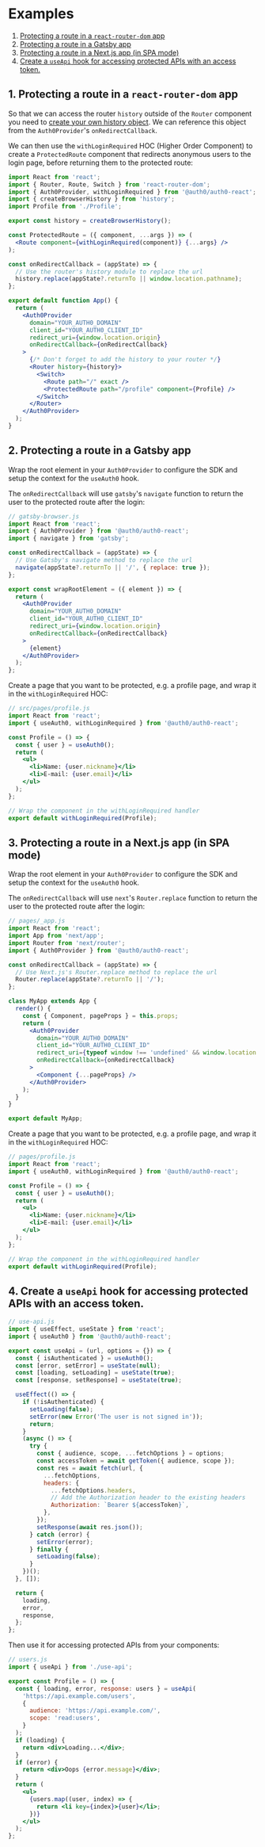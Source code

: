 # Examples

1. [Protecting a route in a `react-router-dom` app](#1-protecting-a-route-in-a--react-router-dom--app)
2. [Protecting a route in a Gatsby app](#2-protecting-a-route-in-a-gatsby-app)
3. [Protecting a route in a Next.js app (in SPA mode)](#3-protecting-a-route-in-a-nextjs-app--in-spa-mode-)
4. [Create a `useApi` hook for accessing protected APIs with an access token.](#4-create-a--useapi--hook-for-accessing-protected-apis-with-an-access-token)

## 1. Protecting a route in a `react-router-dom` app

So that we can access the router `history` outside of the `Router` component you need to [create your own history object](https://github.com/ReactTraining/react-router/blob/master/FAQ.md#how-do-i-access-the-history-object-outside-of-components). We can reference this object from the `Auth0Provider`'s `onRedirectCallback`.

We can then use the `withLoginRequired` HOC (Higher Order Component) to create a `ProtectedRoute` component that redirects anonymous users to the login page, before returning them to the protected route:

```jsx
import React from 'react';
import { Router, Route, Switch } from 'react-router-dom';
import { Auth0Provider, withLoginRequired } from '@auth0/auth0-react';
import { createBrowserHistory } from 'history';
import Profile from './Profile';

export const history = createBrowserHistory();

const ProtectedRoute = ({ component, ...args }) => (
  <Route component={withLoginRequired(component)} {...args} />
);

const onRedirectCallback = (appState) => {
  // Use the router's history module to replace the url
  history.replace(appState?.returnTo || window.location.pathname);
};

export default function App() {
  return (
    <Auth0Provider
      domain="YOUR_AUTH0_DOMAIN"
      client_id="YOUR_AUTH0_CLIENT_ID"
      redirect_uri={window.location.origin}
      onRedirectCallback={onRedirectCallback}
    >
      {/* Don't forget to add the history to your router */}
      <Router history={history}>
        <Switch>
          <Route path="/" exact />
          <ProtectedRoute path="/profile" component={Profile} />
        </Switch>
      </Router>
    </Auth0Provider>
  );
}
```

## 2. Protecting a route in a Gatsby app

Wrap the root element in your `Auth0Provider` to configure the SDK and setup the context for the `useAuth0` hook.

The `onRedirectCallback` will use `gatsby`'s `navigate` function to return the user to the protected route after the login:

```jsx
// gatsby-browser.js
import React from 'react';
import { Auth0Provider } from '@auth0/auth0-react';
import { navigate } from 'gatsby';

const onRedirectCallback = (appState) => {
  // Use Gatsby's navigate method to replace the url
  navigate(appState?.returnTo || '/', { replace: true });
};

export const wrapRootElement = ({ element }) => {
  return (
    <Auth0Provider
      domain="YOUR_AUTH0_DOMAIN"
      client_id="YOUR_AUTH0_CLIENT_ID"
      redirect_uri={window.location.origin}
      onRedirectCallback={onRedirectCallback}
    >
      {element}
    </Auth0Provider>
  );
};
```

Create a page that you want to be protected, e.g. a profile page, and wrap it in the `withLoginRequired` HOC:

```jsx
// src/pages/profile.js
import React from 'react';
import { useAuth0, withLoginRequired } from '@auth0/auth0-react';

const Profile = () => {
  const { user } = useAuth0();
  return (
    <ul>
      <li>Name: {user.nickname}</li>
      <li>E-mail: {user.email}</li>
    </ul>
  );
};

// Wrap the component in the withLoginRequired handler
export default withLoginRequired(Profile);
```

## 3. Protecting a route in a Next.js app (in SPA mode)

Wrap the root element in your `Auth0Provider` to configure the SDK and setup the context for the `useAuth0` hook.

The `onRedirectCallback` will use `next`'s `Router.replace` function to return the user to the protected route after the login:

```jsx
// pages/_app.js
import React from 'react';
import App from 'next/app';
import Router from 'next/router';
import { Auth0Provider } from '@auth0/auth0-react';

const onRedirectCallback = (appState) => {
  // Use Next.js's Router.replace method to replace the url
  Router.replace(appState?.returnTo || '/');
};

class MyApp extends App {
  render() {
    const { Component, pageProps } = this.props;
    return (
      <Auth0Provider
        domain="YOUR_AUTH0_DOMAIN"
        client_id="YOUR_AUTH0_CLIENT_ID"
        redirect_uri={typeof window !== 'undefined' && window.location.origin}
        onRedirectCallback={onRedirectCallback}
      >
        <Component {...pageProps} />
      </Auth0Provider>
    );
  }
}

export default MyApp;
```

Create a page that you want to be protected, e.g. a profile page, and wrap it in the `withLoginRequired` HOC:

```jsx
// pages/profile.js
import React from 'react';
import { useAuth0, withLoginRequired } from '@auth0/auth0-react';

const Profile = () => {
  const { user } = useAuth0();
  return (
    <ul>
      <li>Name: {user.nickname}</li>
      <li>E-mail: {user.email}</li>
    </ul>
  );
};

// Wrap the component in the withLoginRequired handler
export default withLoginRequired(Profile);
```

## 4. Create a `useApi` hook for accessing protected APIs with an access token.

```js
// use-api.js
import { useEffect, useState } from 'react';
import { useAuth0 } from '@auth0/auth0-react';

export const useApi = (url, options = {}) => {
  const { isAuthenticated } = useAuth0();
  const [error, setError] = useState(null);
  const [loading, setLoading] = useState(true);
  const [response, setResponse] = useState(true);

  useEffect(() => {
    if (!isAuthenticated) {
      setLoading(false);
      setError(new Error('The user is not signed in'));
      return;
    }
    (async () => {
      try {
        const { audience, scope, ...fetchOptions } = options;
        const accessToken = await getToken({ audience, scope });
        const res = await fetch(url, {
          ...fetchOptions,
          headers: {
            ...fetchOptions.headers,
            // Add the Authorization header to the existing headers
            Authorization: `Bearer ${accessToken}`,
          },
        });
        setResponse(await res.json());
      } catch (error) {
        setError(error);
      } finally {
        setLoading(false);
      }
    })();
  }, []);

  return {
    loading,
    error,
    response,
  };
};
```

Then use it for accessing protected APIs from your components:

```jsx
// users.js
import { useApi } from './use-api';

export const Profile = () => {
  const { loading, error, response: users } = useApi(
    'https://api.example.com/users',
    {
      audience: 'https://api.example.com/',
      scope: 'read:users',
    }
  );
  if (loading) {
    return <div>Loading...</div>;
  }
  if (error) {
    return <div>Oops {error.message}</div>;
  }
  return (
    <ul>
      {users.map((user, index) => {
        return <li key={index}>{user}</li>;
      })}
    </ul>
  );
};
```
